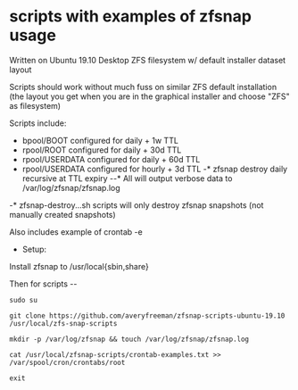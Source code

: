 # scripts with examples of zfsnap usage

Written on Ubuntu 19.10 Desktop ZFS filesystem w/ default installer dataset layout 

Scripts should work without much fuss on similar ZFS default installation (the layout you get when you are in the graphical installer and choose "ZFS" as filesystem)

Scripts include:

* bpool/BOOT configured for daily + 1w TTL
* rpool/ROOT configured for daily + 30d TTL
* rpool/USERDATA configured for daily + 60d TTL
* rpool/USERDATA configured for hourly + 3d TTL
-* zfsnap destroy daily recursive at TTL expiry
--* All will output verbose data to /var/log/zfsnap/zfsnap.log

-* zfsnap-destroy...sh scripts will only destroy zfsnap snapshots (not manually created snapshots)

Also includes example of crontab -e

* Setup: 

Install zfsnap to /usr/local{sbin,share}

Then for scripts --

````
sudo su

git clone https://github.com/averyfreeman/zfsnap-scripts-ubuntu-19.10 /usr/local/zfs-snap-scripts

mkdir -p /var/log/zfsnap && touch /var/log/zfsnap/zfsnap.log

cat /usr/local/zfsnap-scripts/crontab-examples.txt >> /var/spool/cron/crontabs/root

exit

````

